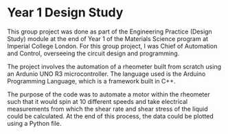 # Year 1 Design Study

This group project was done as part of the Engineering Practice (Design Study) module at the end of Year 1 of the Materials Science program at Imperial College London. 
For this group project, I was Chief of Automation and Control, overseeing the circuit design and programming.

The project involves the automation of a rheometer built from scratch using an Ardunio UNO R3 microcontroller. The language used is the Arduino Programming Language,
which is a framework built in C++.

The purpose of the code was to automate a motor within the rheometer such that it would spin at 10 different speeds and take electrical measurements from which the
shear rate and shear stress of the liquid could be calculated. At the end of this process, the data could be plotted using a Python file.
